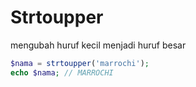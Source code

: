 # Strtoupper
mengubah huruf kecil menjadi huruf besar
```php
$nama = strtoupper('marrochi');
echo $nama; // MARROCHI
```